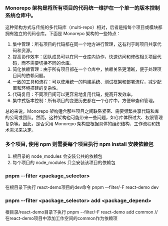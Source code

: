 ### Monorepo 架构是将所有项目的代码统一维护在一个单一的版本控制系统仓库中。

这种架构方式与传统的多代码库（multi-repo）相对，后者是指每个项目或模块都拥有独立的代码仓库。下面是 Monorepo 架构的一些特点：

1. 集中管理：所有项目的代码都在同一个地方进行管理，这有利于跨项目共享代码和资源。
2. 提高协作效率：团队成员可以在同一仓库内协作，快速访问和修改相关项目代码，而不需要切换不同的仓库。
3. 简化依赖管理：由于所有项目都在一个仓库中，依赖关系更清晰，便于处理项目间的依赖问题。
4. 一致的工具和流程：可以使用统一的构建系统、测试框架和部署流程，减少配置和环境搭建的复杂性。
5. 代码复用：不同项目间可以更容易地复用代码，提高开发效率。
6. 集中式版本控制：所有项目的变更历史都在一个仓库中，方便审查和管理。

总的来说，Monorepo 架构适合那些项目之间联系紧密、需要频繁共享代码和库的公司或团队。然而，这种架构也可能带来一些问题，如仓库体积过大、权限管理复杂等。因此，是否采用 Monorepo 架构应根据具体的组织结构、工作流程和技术需求来决定。

### 多个项目, 使用 npm 则需要每个项目执行 npm install 安装依赖包

1. 根目录的 node_modules 会安装公共的依赖包
2. 每个项目的 node_modules 只会安装该项目的依赖包


### pnpm --filter <package_selector> <command>
  在根目录下执行 react-demo项目的dev命令
    pnpm --filter/-F react-demo dev

### pnpm --filter <package_selector> add <package_depend>
  根目录/react-demo目录下执行
  pnpm --filter/-F react-demo add common // 在react-demo项目中添加工作空间的common作为依赖项

